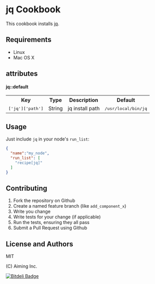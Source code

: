 jq Cookbook
===========

This cookbook installs [jq](http://stedolan.github.io/jq/).

Requirements
------------

- Linux
- Mac OS X

attributes
----------

#### jq::default

<table>
  <tr>
    <th>Key</th>
    <th>Type</th>
    <th>Description</th>
    <th>Default</th>
  </tr>
  <tr>
    <td><tt>['jq']['path']</tt></td>
    <td>String</td>
    <td>jq install path</td>
    <td><tt>/usr/local/bin/jq</tt></td>
  </tr>
</table>

Usage
-----

Just include `jq` in your node's `run_list`:

```json
{
  "name":"my_node",
  "run_list": [
    "recipe[jq]"
  ]
}
```

Contributing
------------

1. Fork the repository on Github
2. Create a named feature branch (like `add_component_x`)
3. Write you change
4. Write tests for your change (if applicable)
5. Run the tests, ensuring they all pass
6. Submit a Pull Request using Github

License and Authors
-------------------

MIT

(C) Aiming Inc.



[![Bitdeli Badge](https://d2weczhvl823v0.cloudfront.net/aiming-cookbooks/jq/trend.png)](https://bitdeli.com/free "Bitdeli Badge")

